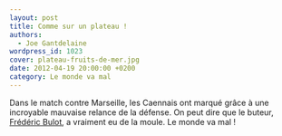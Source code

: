 ```yaml
---
layout: post
title: Comme sur un plateau !
authors:
  - Joe Gantdelaine
wordpress_id: 1023
cover: plateau-fruits-de-mer.jpg
date: 2012-04-19 20:00:00 +0200
category: Le monde va mal
---
```


Dans le match contre Marseille, les Caennais ont marqué grâce à une incroyable
mauvaise relance de la défense. On peut dire que le buteur, [Frédéric Bulot][1],
a vraiment eu de la moule. Le monde va mal !

[1]: https://www.lequipe.fr/Football/FootballFicheJoueur32199.html
